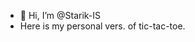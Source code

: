 - 👋 Hi, I’m @Starik-IS
- Here is my personal vers. of tic-tac-toe.

<!---
Starik-IS/Starik-IS is a ✨ special ✨ repository because its `README.md` (this file) appears on your GitHub profile.
You can click the Preview link to take a look at your changes.
--->
